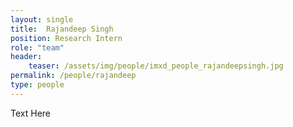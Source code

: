 ```yaml
---
layout: single
title:  Rajandeep Singh
position: Research Intern
role: "team"
header:
    teaser: /assets/img/people/imxd_people_rajandeepsingh.jpg
permalink: /people/rajandeep
type: people
---
```


Text Here


